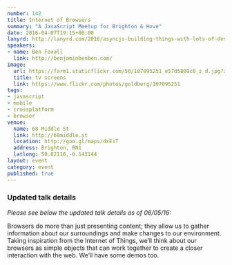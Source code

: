 ```yaml
---
number: 142
title: Internet of Browsers
summary: "A JavaScript Meetup for Brighton & Hove"
date: 2016-04-07T19:15+00:00
lanyrd: http://lanyrd.com/2016/asyncjs-building-things-with-lots-of-devices
speakers:
- name: Ben Foxall
  link: http://benjaminbenben.com/
image:
  url: https://farm1.staticflickr.com/50/107095251_e57d5809c0_z_d.jpg?zz=1
  title: tv screens
  link: https://www.flickr.com/photos/goldberg/107095251
tags:
- javascript
- mobile
- crossplatform
- browser
venue:
  name: 68 Middle St
  link: http://68middle.st
  location: http://goo.gl/maps/dxEiT
  address: Brighton, BN1
  latlong: 50.82116,-0.143144
layout: event
category: event
published: true
---
```


### Updated talk details

_Please see below the updated talk details as of 06/05/16:_

Browsers do more than just presenting content; they allow us to gather information about our surroundings and make changes to our environment. Taking inspiration from the Internet of Things, we’ll think about our browsers as simple objects that can work together to create a closer interaction with the web. We’ll have some demos too.
